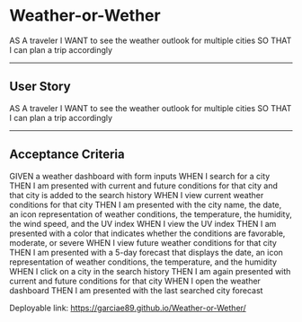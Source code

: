 # Weather-or-Wether
AS A traveler
I WANT to see the weather outlook for multiple cities
SO THAT I can plan a trip accordingly


--------------
## User Story 
AS A traveler
I WANT to see the weather outlook for multiple cities
SO THAT I can plan a trip accordingly



--------------
## Acceptance Criteria 
GIVEN a weather dashboard with form inputs
WHEN I search for a city
THEN I am presented with current and future conditions for that city and that city is added to the search history
WHEN I view current weather conditions for that city
THEN I am presented with the city name, the date, an icon representation of weather conditions, the temperature, the humidity, the wind speed, and the UV index
WHEN I view the UV index
THEN I am presented with a color that indicates whether the conditions are favorable, moderate, or severe
WHEN I view future weather conditions for that city
THEN I am presented with a 5-day forecast that displays the date, an icon representation of weather conditions, the temperature, and the humidity
WHEN I click on a city in the search history
THEN I am again presented with current and future conditions for that city
WHEN I open the weather dashboard
THEN I am presented with the last searched city forecast

Deployable link: https://garciae89.github.io/Weather-or-Wether/